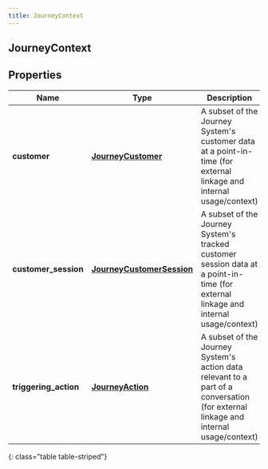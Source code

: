 ```yaml
---
title: JourneyContext
---
```

## JourneyContext

## Properties

|Name | Type | Description | Notes|
|------------ | ------------- | ------------- | -------------|
| **customer** | [**JourneyCustomer**](JourneyCustomer.html) | A subset of the Journey System&#39;s customer data at a point-in-time (for external linkage and internal usage/context) | [optional] |
| **customer_session** | [**JourneyCustomerSession**](JourneyCustomerSession.html) | A subset of the Journey System&#39;s tracked customer session data at a point-in-time (for external linkage and internal usage/context) | [optional] |
| **triggering_action** | [**JourneyAction**](JourneyAction.html) | A subset of the Journey System&#39;s action data relevant to a part of a conversation (for external linkage and internal usage/context) | [optional] |
{: class="table table-striped"}


